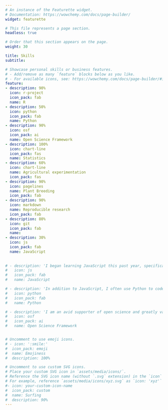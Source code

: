 ```yaml
---
# An instance of the Featurette widget.
# Documentation: https://wowchemy.com/docs/page-builder/
widget: featurette

# This file represents a page section.
headless: true

# Order that this section appears on the page.
weight: 30

title: Skills
subtitle:

# Showcase personal skills or business features.
# - Add/remove as many `feature` blocks below as you like.
# - For available icons, see: https://wowchemy.com/docs/page-builder/#icons
feature:
- description: 90%
  icon: r-project
  icon_pack: fab
  name: R
- description: 50%
  icon: python
  icon_pack: fab
  name: Python
- description: 90%
  icon: osf
  icon_pack: ai
  name: Open Science Framework
- description: 100%
  icon: chart-line
  icon_pack: fas
  name: Statistics
- description: 60%
  icon: chart-line
  name: Agricultural experimentation
  icon_pack: fas
- description: 90%
  icon: pagelines
  name: Plant Breeding
  icon_pack: fab
- description: 90%
  icon: markdown
  name: Reproducible research
  icon_pack: fab
- description: 80%
  icon: git
  icon_pack: fab
  name: 
- description: 30%
  icon: js
  icon_pack: fab
  name: JavaScript
  
  
# - description: 'I began learning JavaScript this past year, specifically using <a href = #"https://www.jspsych.org/" target="_blank" rel="noopener noreferrer" style="color: #F76F8E">jspsych</a> to #run some of my computer-based experiments online.'
#   icon: js
#   icon_pack: fab
#   name: JavaScript

# - description: 'In addition to JavaScript, I often use Python to code my psychology experiments. I have a #couple of years of experience using Python.'
#   icon: python
#   icon_pack: fab
#   name: Python

# - description: 'I am an avid supporter of open science and greatly value their mission to "increase the #openness, integrity, and reproducibility of scientific research."'
#   icon: osf
#   icon_pack: ai
#   name: Open Science Framework


# Uncomment to use emoji icons.
# - icon: ':smile:'
#  icon_pack: emoji
#  name: Emojiness
#  description: 100%

# Uncomment to use custom SVG icons.
# Place your custom SVG icon in `assets/media/icons/`.
# Reference the SVG icon name (without `.svg` extension) in the `icon` field.
# For example, reference `assets/media/icons/xyz.svg` as `icon: 'xyz'`
#- icon: your-custom-icon-name
#  icon_pack: custom
#  name: Surfing
#  description: 90%
---
```

